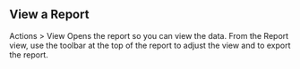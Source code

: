 ## View a Report

Actions > View
Opens the report so you can view the data.
From the Report view, use the toolbar at the top of the report to adjust the view and to export the report.
